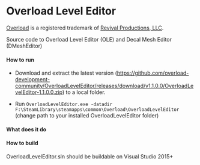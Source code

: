# Overload Level Editor

[Overload](https://playoverload.com) is a registered trademark of [Revival Productions, LLC](https://www.revivalprod.com).

Source code to Overload Level Editor (OLE) and Decal Mesh Editor (DMeshEditor)

#### How to run

- Download and extract the latest version (https://github.com/overload-development-community/OverloadLevelEditor/releases/download/v1.1.0.0/OverloadLevelEditor-1.1.0.0.zip) to a local folder.

- Run `OverloadLevelEditor.exe -datadir F:\SteamLibrary\steamapps\common\Overload\OverloadLevelEditor` (change path to your installed OverloadLevelEditor folder)

#### What does it do

#### How to build

OverloadLevelEditor.sln should be buildable on Visual Studio 2015+
